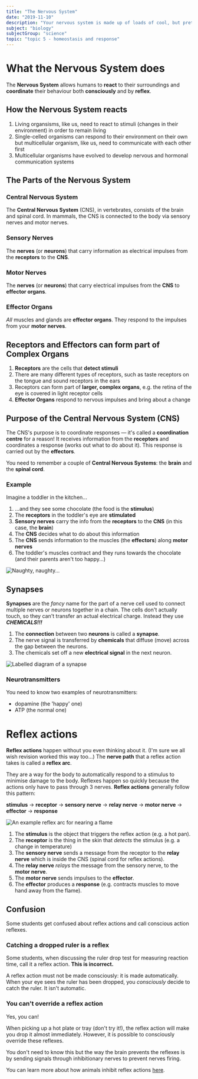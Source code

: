 ```yaml
---
title: "The Nervous System"
date: "2019-11-10"
description: "Your nervous system is made up of loads of cool, but pretty complex, things. Why not check you know whats going on in there?"
subject: "biology"
subjectGroup: "science"
topic: "topic 5 - homeostasis and response"
---
```


# What the Nervous System does

The **Nervous System** allows humans to **react** to their surroundings and **coordinate** their behaviour both **consciously** and by **reflex**.

## How the Nervous System reacts

1. Living organsisms, like us, need to react to stimuli (changes in their environment) in order to remain living
2. Single-celled organisms can respond to their environment on their own but multicellular organism, like us, need to communicate with each other first
3. Multicellular organisms have evolved to develop nervous and hormonal communication systems

## The Parts of the Nervous System

### Central Nervous System

The **Central Nervous System** (CNS), in vertebrates, consists of the brain and spinal cord. In mammals, the CNS is connected to the body via sensory nerves and motor nerves.

### Sensory Nerves

The **nerves** (or **neurons**) that carry information as electrical impulses from the **receptors** to the **CNS**.

### Motor Nerves

The **nerves** (or **neurons**) that carry electrical impulses from the **CNS** to **effector organs**.

### Effector Organs

_All_ muscles and glands are **effector organs**. They respond to the impulses from your **motor nerves**.

## Receptors and Effectors can form part of Complex Organs

1. **Receptors** are the cells that **detect stimuli**
2. There are many different types of receptors, such as taste receptors on the tongue and sound receptors in the ears
3. Receptors can form part of **larger, complex organs**, e.g. the retina of the eye is covered in light receptor cells
4. **Effector Organs** respond to nervous impulses and bring about a change

## Purpose of the Central Nervous System (CNS)

The CNS's purpose is to coordinate responses — it's called a **coordination centre** for a reason! It receives information from the **receptors** and coordinates a response (works out what to do about it). This response is carried out by the **effectors**.

You need to remember a couple of **Central Nervous Systems**: the **brain** and the **spinal cord**.

### Example

Imagine a toddler in the kitchen...

1. ...and they see some chocolate (the food is the **stimulus**)
2. The **receptors** in the toddler's eye are **stimulated**
3. **Sensory nerves** carry the info from the **receptors** to the **CNS** (in this case, the **brain**)
4. The **CNS** decides what to do about this information
5. The **CNS** sends information to the muscles (the **effectors**) along **motor nerves**
6. The toddler's muscles contract and they runs towards the chocolate (and their parents aren't too happy...)

![Naughty, naughty...](articles/biology/homeostasis-toddler-eating-chocolate.png)

## Synapses

**Synapses** are the _fancy_ name for the part of a nerve cell used to connect multiple nerves or neurons together in a chain. The cells don't actually touch, so they can't transfer an actual electrical charge. Instead they use **_CHEMICALS!!!_**

1. The **connection** between two **neurons** is called a **synapse**.
2. The nerve signal is transferred by **chemicals** that diffuse (move) across the gap between the neurons.
3. The chemicals set off a new **electrical signal** in the next neuron.

![Labelled diagram of a synapse](articles/biology/nerve-synapse.jpg)

### Neurotransmitters

You need to know two examples of neurotransmitters:

- dopamine (the 'happy' one)
- ATP (the normal one)

# Reflex actions

**Reflex actions** happen without you even thinking about it. (I'm sure we all wish revision worked this way too...) The **nerve path** that a reflex action takes is called a **reflex arc**.

They are a way for the body to automatically respond to a stimulus to minimise damage to the body. Reflexes happen so quickly because the actions only have to pass through 3 nerves. **Reflex actions** generally follow this pattern:

**stimulus** → **receptor** → **sensory nerve** → **relay nerve** → **motor nerve** → **effector** → **response**

![An example reflex arc for nearing a flame](articles/biology/homeostasis-reflex-action.png)

1. The **stimulus** is the object that triggers the reflex action (e.g. a hot pan).
2. The **receptor** is the thing in the skin that _detects_ the stimulus (e.g. a change in temperature)
3. The **sensory nerve** sends a message from the receptor to the **relay nerve** which is inside the CNS (spinal cord for reflex actions).
4. The **relay nerve** _relays_ the message from the sensory nerve, to the **motor nerve**.
5. The **motor nerve** sends impulses to the **effector**.
6. The **effector** produces a **response** (e.g. contracts muscles to move hand away from the flame).

## Confusion

Some students get confused about reflex actions and call conscious action reflexes.

### Catching a dropped ruler is a reflex

Some students, when discussing the ruler drop test for measuring reaction time, call it a reflex action. **This is incorrect.**

A reflex action must not be made consciously: it is made automatically. When your eye sees the ruler has been dropped, you _consciously_ decide to catch the ruler. It isn't automatic.

### You can't override a reflex action

Yes, you can!

When picking up a hot plate or tray (don't try it!), the reflex action will make you drop it almost immediately. However, it is possible to consciously override these reflexes.

You don't need to know this but the way the brain prevents the reflexes is by sending signals through inhibitionary nerves to prevent nerves firing.

You can learn more about how animals inhibit reflex actions [here](https://biology.stackexchange.com/questions/39768/how-are-reflexes-suppressed).
